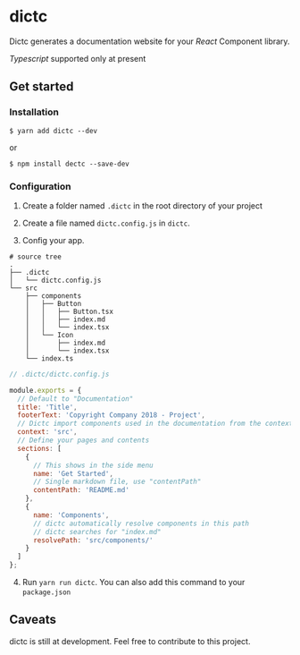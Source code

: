 # dictc

Dictc generates a documentation website for your *React* Component library.

*Typescript* supported only at present

## Get started

### Installation

```
$ yarn add dictc --dev
```
or
```
$ npm install dectc --save-dev
```

### Configuration

1. Create a folder named `.dictc` in the root directory of your project

2. Create a file named `dictc.config.js` in `dictc`.

3. Config your app.

```
# source tree
.
├── .dictc
│   └── dictc.config.js
└── src
    ├── components
    │   ├── Button
    │   │   ├── Button.tsx
    │   │   ├── index.md
    │   │   └── index.tsx
    │   └── Icon
    │       ├── index.md
    │       └── index.tsx
    └── index.ts

```

```js
// .dictc/dictc.config.js

module.exports = {
  // Default to "Documentation"
  title: 'Title',
  footerText: 'Copyright Company 2018 - Project',
  // Dictc import components used in the documentation from the context directory
  context: 'src', 
  // Define your pages and contents
  sections: [
    {
      // This shows in the side menu
      name: 'Get Started',
      // Single markdown file, use "contentPath"
      contentPath: 'README.md'
    },
    {
      name: 'Components',
      // dictc automatically resolve components in this path
      // dictc searches for "index.md"
      resolvePath: 'src/components/'
    }
  ]
};
```

  4. Run `yarn run dictc`. You can also add this command to your `package.json`

## Caveats

dictc is still at development. Feel free to contribute to this project.
